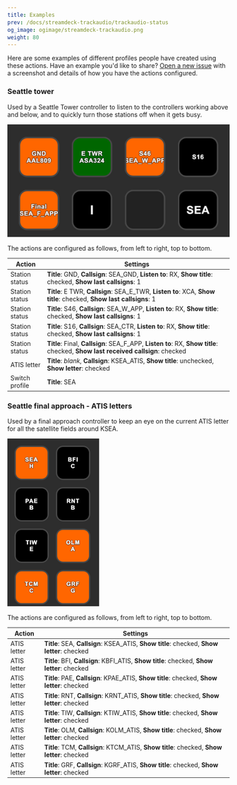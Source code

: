 ```yaml
---
title: Examples
prev: /docs/streamdeck-trackaudio/trackaudio-status
og_image: ogimage/streamdeck-trackaudio.png
weight: 80
---
```


Here are some examples of different profiles people have created using these actions. Have an example you'd like to
share? [Open a new issue](https://github.com/neilenns/streamdeck-trackaudio/issues/new/choose) with a screenshot and
details of how you have the actions configured.

### Seattle tower

Used by a Seattle Tower controller to listen to the controllers working above and below, and to quickly
turn those stations off when it gets busy.

![Two rows of four actions. The top row shows GND and AAL809, E TWR and ASA324, S46 and SEA_W_APP, and S16. The bottom row shows Final SEA_F_APP, I for the current ATIS, a blank space, and SEA indicating what airport the buttons are for.](sea-twr.png)

The actions are configured as follows, from left to right, top to bottom.

| Action         | Settings                                                                                                                        |
| -------------- | ------------------------------------------------------------------------------------------------------------------------------- |
| Station status | **Title**: GND, **Callsign**: SEA_GND, **Listen to**: RX, **Show title**: checked, **Show last callsigns**: 1                   |
| Station status | **Title**: E TWR, **Callsign**: SEA_E_TWR, **Listen to**: XCA, **Show title**: checked, **Show last callsigns**: 1              |
| Station status | **Title**: S46, **Callsign**: SEA_W_APP, **Listen to**: RX, **Show title**: checked, **Show last callsigns**: 1                 |
| Station status | **Title**: S16, **Callsign**: SEA_CTR, **Listen to**: RX, **Show title**: checked, **Show last callsigns**: 1                   |
| Station status | **Title**: Final, **Callsign**: SEA_F_APP, **Listen to**: RX, **Show title**: checked, **Show last received callsign**: checked |
| ATIS letter    | **Title**: _blank_, **Callsign**: KSEA_ATIS, **Show title**: unchecked, **Show letter**: checked                                |
| Switch profile | **Title**: SEA                                                                                                                  |

### Seattle final approach - ATIS letters

Used by a final approach controller to keep an eye on the current ATIS letter for all the satellite fields around KSEA.

![Two columns of four actions showing the airport and current ATIS letter for SEA, BFI, PAE, RNT, TIW, OLM, TCM, and GRF. Four of the buttons show an orange background indicating an updated ATIS letter](sea-app-atis.png)

The actions are configured as follows, from left to right, top to bottom.

| Action      | Settings                                                                                   |
| ----------- | ------------------------------------------------------------------------------------------ |
| ATIS letter | **Title**: SEA, **Callsign**: KSEA_ATIS, **Show title**: checked, **Show letter**: checked |
| ATIS letter | **Title**: BFI, **Callsign**: KBFI_ATIS, **Show title**: checked, **Show letter**: checked |
| ATIS letter | **Title**: PAE, **Callsign**: KPAE_ATIS, **Show title**: checked, **Show letter**: checked |
| ATIS letter | **Title**: RNT, **Callsign**: KRNT_ATIS, **Show title**: checked, **Show letter**: checked |
| ATIS letter | **Title**: TIW, **Callsign**: KTIW_ATIS, **Show title**: checked, **Show letter**: checked |
| ATIS letter | **Title**: OLM, **Callsign**: KOLM_ATIS, **Show title**: checked, **Show letter**: checked |
| ATIS letter | **Title**: TCM, **Callsign**: KTCM_ATIS, **Show title**: checked, **Show letter**: checked |
| ATIS letter | **Title**: GRF, **Callsign**: KGRF_ATIS, **Show title**: checked, **Show letter**: checked |
